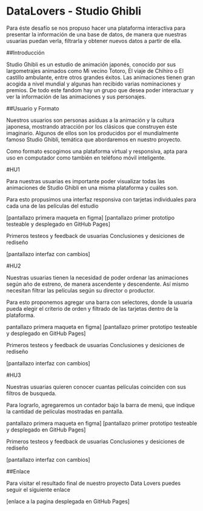 # DataLovers - Studio Ghibli

Para éste desafío se nos propuso hacer una plataforma interactiva para presentar la información de una base de datos, de manera que nuestras usuarias puedan verla, filtrarla y obtener nuevos datos a partir de ella.

##Introducción

Studio Ghibli es un estudio de animación japonés, conocido por sus largometrajes animados como Mi vecino Totoro, El viaje de Chihiro o El castillo ambulante, entre otros grandes éxitos.
Las animaciones tienen gran acogida a nivel mundial y algunas han recibido varias nominaciones y premios. De todo este fandom hay un grupo que desea poder interactuar y ver la información de las animaciones y sus personajes.

##Usuario y Formato

Nuestros usuarios son personas asiduas a la animación y la cultura japonesa, mostrando atracción por los clásicos que construyen éste imaginario. Algunos de ellos son los producidos por el mundialmente famoso Studio Ghibli, temática que abordaremos en nuestro proyecto.

Como formato escogimos una plataforma virtual y responsiva, apta para uso en computador como también en teléfono móvil inteligente.

#HU1

Para nuestras usuarias es importante poder visualizar todas las animaciones de Studio Ghibli en una misma plataforma y cuáles son.

Para esto propusimos una interfaz responsiva con tarjetas individuales para cada una de las películas del estudio

[pantallazo primera maqueta en figma]
[pantallazo primer prototipo testeable y desplegado en GitHub Pages]

Primeros testeos y feedback de usuarias
Conclusiones y desiciones de rediseño

[pantallazo interfaz con cambios]


#HU2

Nuestras usuarias tienen la necesidad de poder ordenar las animaciones según año de estreno, de manera ascendente y descendente. Así mismo necesitan filtrar las películas según su director o productor.

Para esto proponemos agregar una barra con selectores, donde la usuaria pueda elegir el criterio de orden y filtrado de las tarjetas dentro de la plataforma.

pantallazo primera maqueta en figma]
[pantallazo primer prototipo testeable y desplegado en GitHub Pages]

Primeros testeos y feedback de usuarias
Conclusiones y desiciones de rediseño

[pantallazo interfaz con cambios]


#HU3

Nuestras usuarias quieren conocer cuantas películas coinciden con sus filtros de busqueda.

Para lograrlo, agregaremos un contador bajo la barra de menú, que indique la cantidad de películas mostradas en pantalla.

pantallazo primera maqueta en figma]
[pantallazo primer prototipo testeable y desplegado en GitHub Pages]

Primeros testeos y feedback de usuarias
Conclusiones y desiciones de rediseño

[pantallazo interfaz con cambios]


##Enlace

Para visitar el resultado final de nuestro proyecto Data Lovers puedes seguir el siguiente enlace

[enlace a la pagina desplegada en GitHub Pages]





